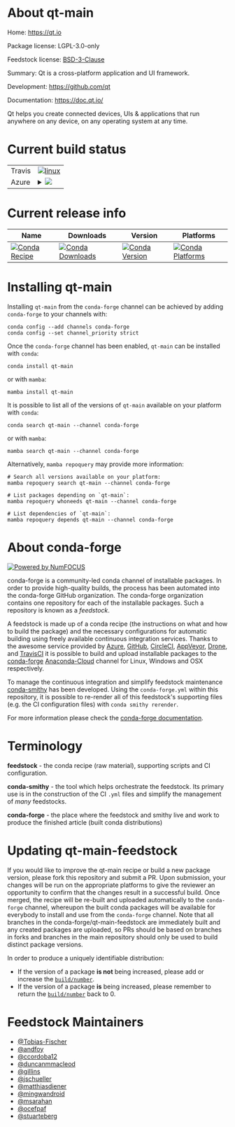 About qt-main
=============

Home: https://qt.io

Package license: LGPL-3.0-only

Feedstock license: [BSD-3-Clause](https://github.com/conda-forge/qt-main-feedstock/blob/main/LICENSE.txt)

Summary: Qt is a cross-platform application and UI framework.

Development: https://github.com/qt

Documentation: https://doc.qt.io/

Qt helps you create connected devices, UIs & applications that run
anywhere on any device, on any operating system at any time.


Current build status
====================


<table><tr>
    <td>Travis</td>
    <td>
      <a href="https://app.travis-ci.com/conda-forge/qt-main-feedstock">
        <img alt="linux" src="https://img.shields.io/travis/com/conda-forge/qt-main-feedstock/main.svg?label=Linux">
      </a>
    </td>
  </tr>
    
  <tr>
    <td>Azure</td>
    <td>
      <details>
        <summary>
          <a href="https://dev.azure.com/conda-forge/feedstock-builds/_build/latest?definitionId=14730&branchName=main">
            <img src="https://dev.azure.com/conda-forge/feedstock-builds/_apis/build/status/qt-main-feedstock?branchName=main">
          </a>
        </summary>
        <table>
          <thead><tr><th>Variant</th><th>Status</th></tr></thead>
          <tbody><tr>
              <td>linux_64_openssl1.1.1</td>
              <td>
                <a href="https://dev.azure.com/conda-forge/feedstock-builds/_build/latest?definitionId=14730&branchName=main">
                  <img src="https://dev.azure.com/conda-forge/feedstock-builds/_apis/build/status/qt-main-feedstock?branchName=main&jobName=linux&configuration=linux%20linux_64_openssl1.1.1" alt="variant">
                </a>
              </td>
            </tr><tr>
              <td>linux_64_openssl3</td>
              <td>
                <a href="https://dev.azure.com/conda-forge/feedstock-builds/_build/latest?definitionId=14730&branchName=main">
                  <img src="https://dev.azure.com/conda-forge/feedstock-builds/_apis/build/status/qt-main-feedstock?branchName=main&jobName=linux&configuration=linux%20linux_64_openssl3" alt="variant">
                </a>
              </td>
            </tr><tr>
              <td>linux_aarch64_openssl1.1.1</td>
              <td>
                <a href="https://dev.azure.com/conda-forge/feedstock-builds/_build/latest?definitionId=14730&branchName=main">
                  <img src="https://dev.azure.com/conda-forge/feedstock-builds/_apis/build/status/qt-main-feedstock?branchName=main&jobName=linux&configuration=linux%20linux_aarch64_openssl1.1.1" alt="variant">
                </a>
              </td>
            </tr><tr>
              <td>linux_aarch64_openssl3</td>
              <td>
                <a href="https://dev.azure.com/conda-forge/feedstock-builds/_build/latest?definitionId=14730&branchName=main">
                  <img src="https://dev.azure.com/conda-forge/feedstock-builds/_apis/build/status/qt-main-feedstock?branchName=main&jobName=linux&configuration=linux%20linux_aarch64_openssl3" alt="variant">
                </a>
              </td>
            </tr><tr>
              <td>linux_ppc64le</td>
              <td>
                <a href="https://dev.azure.com/conda-forge/feedstock-builds/_build/latest?definitionId=14730&branchName=main">
                  <img src="https://dev.azure.com/conda-forge/feedstock-builds/_apis/build/status/qt-main-feedstock?branchName=main&jobName=linux&configuration=linux_ppc64le_" alt="variant">
                </a>
              </td>
            </tr><tr>
              <td>osx_64</td>
              <td>
                <a href="https://dev.azure.com/conda-forge/feedstock-builds/_build/latest?definitionId=14730&branchName=main">
                  <img src="https://dev.azure.com/conda-forge/feedstock-builds/_apis/build/status/qt-main-feedstock?branchName=main&jobName=osx&configuration=osx%20osx_64_" alt="variant">
                </a>
              </td>
            </tr><tr>
              <td>osx_arm64</td>
              <td>
                <a href="https://dev.azure.com/conda-forge/feedstock-builds/_build/latest?definitionId=14730&branchName=main">
                  <img src="https://dev.azure.com/conda-forge/feedstock-builds/_apis/build/status/qt-main-feedstock?branchName=main&jobName=osx&configuration=osx%20osx_arm64_" alt="variant">
                </a>
              </td>
            </tr><tr>
              <td>win_64_openssl1.1.1</td>
              <td>
                <a href="https://dev.azure.com/conda-forge/feedstock-builds/_build/latest?definitionId=14730&branchName=main">
                  <img src="https://dev.azure.com/conda-forge/feedstock-builds/_apis/build/status/qt-main-feedstock?branchName=main&jobName=win&configuration=win%20win_64_openssl1.1.1" alt="variant">
                </a>
              </td>
            </tr><tr>
              <td>win_64_openssl3</td>
              <td>
                <a href="https://dev.azure.com/conda-forge/feedstock-builds/_build/latest?definitionId=14730&branchName=main">
                  <img src="https://dev.azure.com/conda-forge/feedstock-builds/_apis/build/status/qt-main-feedstock?branchName=main&jobName=win&configuration=win%20win_64_openssl3" alt="variant">
                </a>
              </td>
            </tr>
          </tbody>
        </table>
      </details>
    </td>
  </tr>
</table>

Current release info
====================

| Name | Downloads | Version | Platforms |
| --- | --- | --- | --- |
| [![Conda Recipe](https://img.shields.io/badge/recipe-qt--main-green.svg)](https://anaconda.org/conda-forge/qt-main) | [![Conda Downloads](https://img.shields.io/conda/dn/conda-forge/qt-main.svg)](https://anaconda.org/conda-forge/qt-main) | [![Conda Version](https://img.shields.io/conda/vn/conda-forge/qt-main.svg)](https://anaconda.org/conda-forge/qt-main) | [![Conda Platforms](https://img.shields.io/conda/pn/conda-forge/qt-main.svg)](https://anaconda.org/conda-forge/qt-main) |

Installing qt-main
==================

Installing `qt-main` from the `conda-forge` channel can be achieved by adding `conda-forge` to your channels with:

```
conda config --add channels conda-forge
conda config --set channel_priority strict
```

Once the `conda-forge` channel has been enabled, `qt-main` can be installed with `conda`:

```
conda install qt-main
```

or with `mamba`:

```
mamba install qt-main
```

It is possible to list all of the versions of `qt-main` available on your platform with `conda`:

```
conda search qt-main --channel conda-forge
```

or with `mamba`:

```
mamba search qt-main --channel conda-forge
```

Alternatively, `mamba repoquery` may provide more information:

```
# Search all versions available on your platform:
mamba repoquery search qt-main --channel conda-forge

# List packages depending on `qt-main`:
mamba repoquery whoneeds qt-main --channel conda-forge

# List dependencies of `qt-main`:
mamba repoquery depends qt-main --channel conda-forge
```


About conda-forge
=================

[![Powered by
NumFOCUS](https://img.shields.io/badge/powered%20by-NumFOCUS-orange.svg?style=flat&colorA=E1523D&colorB=007D8A)](https://numfocus.org)

conda-forge is a community-led conda channel of installable packages.
In order to provide high-quality builds, the process has been automated into the
conda-forge GitHub organization. The conda-forge organization contains one repository
for each of the installable packages. Such a repository is known as a *feedstock*.

A feedstock is made up of a conda recipe (the instructions on what and how to build
the package) and the necessary configurations for automatic building using freely
available continuous integration services. Thanks to the awesome service provided by
[Azure](https://azure.microsoft.com/en-us/services/devops/), [GitHub](https://github.com/),
[CircleCI](https://circleci.com/), [AppVeyor](https://www.appveyor.com/),
[Drone](https://cloud.drone.io/welcome), and [TravisCI](https://travis-ci.com/)
it is possible to build and upload installable packages to the
[conda-forge](https://anaconda.org/conda-forge) [Anaconda-Cloud](https://anaconda.org/)
channel for Linux, Windows and OSX respectively.

To manage the continuous integration and simplify feedstock maintenance
[conda-smithy](https://github.com/conda-forge/conda-smithy) has been developed.
Using the ``conda-forge.yml`` within this repository, it is possible to re-render all of
this feedstock's supporting files (e.g. the CI configuration files) with ``conda smithy rerender``.

For more information please check the [conda-forge documentation](https://conda-forge.org/docs/).

Terminology
===========

**feedstock** - the conda recipe (raw material), supporting scripts and CI configuration.

**conda-smithy** - the tool which helps orchestrate the feedstock.
                   Its primary use is in the construction of the CI ``.yml`` files
                   and simplify the management of *many* feedstocks.

**conda-forge** - the place where the feedstock and smithy live and work to
                  produce the finished article (built conda distributions)


Updating qt-main-feedstock
==========================

If you would like to improve the qt-main recipe or build a new
package version, please fork this repository and submit a PR. Upon submission,
your changes will be run on the appropriate platforms to give the reviewer an
opportunity to confirm that the changes result in a successful build. Once
merged, the recipe will be re-built and uploaded automatically to the
`conda-forge` channel, whereupon the built conda packages will be available for
everybody to install and use from the `conda-forge` channel.
Note that all branches in the conda-forge/qt-main-feedstock are
immediately built and any created packages are uploaded, so PRs should be based
on branches in forks and branches in the main repository should only be used to
build distinct package versions.

In order to produce a uniquely identifiable distribution:
 * If the version of a package **is not** being increased, please add or increase
   the [``build/number``](https://docs.conda.io/projects/conda-build/en/latest/resources/define-metadata.html#build-number-and-string).
 * If the version of a package **is** being increased, please remember to return
   the [``build/number``](https://docs.conda.io/projects/conda-build/en/latest/resources/define-metadata.html#build-number-and-string)
   back to 0.

Feedstock Maintainers
=====================

* [@Tobias-Fischer](https://github.com/Tobias-Fischer/)
* [@andfoy](https://github.com/andfoy/)
* [@ccordoba12](https://github.com/ccordoba12/)
* [@duncanmmacleod](https://github.com/duncanmmacleod/)
* [@gillins](https://github.com/gillins/)
* [@jschueller](https://github.com/jschueller/)
* [@matthiasdiener](https://github.com/matthiasdiener/)
* [@mingwandroid](https://github.com/mingwandroid/)
* [@msarahan](https://github.com/msarahan/)
* [@ocefpaf](https://github.com/ocefpaf/)
* [@stuarteberg](https://github.com/stuarteberg/)

